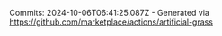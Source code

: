 Commits: 2024-10-06T06:41:25.087Z - Generated via https://github.com/marketplace/actions/artificial-grass
<br>

